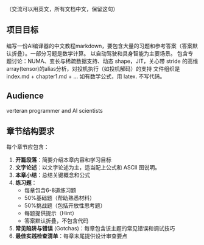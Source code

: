 （交流可以用英文，所有文档中文，保留这句）

## 项目目标
编写一份AI编译器的中文教程markdown，要包含大量的习题和参考答案（答案默认折叠）。一部分习题是数学计算。
以自动驾驶和具身智能为主要场景。
包含专题讨论：NUMA、变长与稀疏数据支持、动态 shape，JIT，关心带 stride 的高维 array(tensor)的alias分析，对投机执行（如投机解码）的支持
文件组织是 index.md + chapter1.md + ...
如有数学公式，用 latex.
不写代码。

## Audience
verteran programmer and AI scientists

## 章节结构要求
每个章节应包含：
1. **开篇段落**：简要介绍本章内容和学习目标
2. **文字论述**：以文字论述为主，适当配上公式和 ASCII 图说明。
3. **本章小结**：总结关键概念和公式
4. **练习题**：
   - 每章包含6-8道练习题
   - 50%基础题（帮助熟悉材料）
   - 50%挑战题（包括开放性思考题）
   - 每题提供提示（Hint）
   - 答案默认折叠，不包含代码
5. **常见陷阱与错误** (Gotchas)：每章包含该主题的常见错误和调试技巧
6. **最佳实践检查清单**：每章末尾提供设计审查要点

